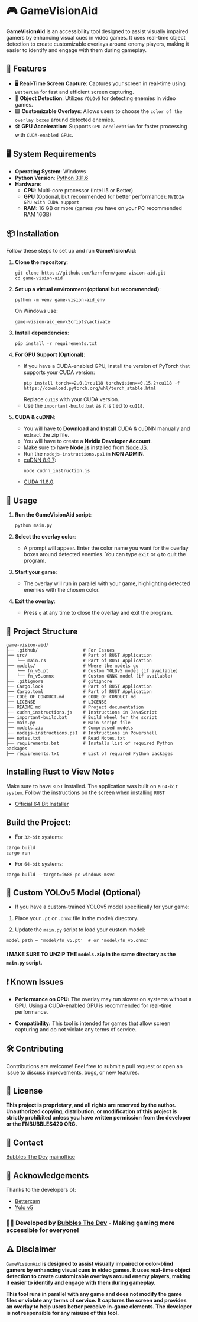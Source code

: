 # 🎮 GameVisionAid

**GameVisionAid** is an accessibility tool designed to assist visually impaired gamers by enhancing visual cues in video games. It uses real-time object detection to create customizable overlays around enemy players, making it easier to identify and engage with them during gameplay.

## 🚀 Features

- 🖥️ **Real-Time Screen Capture**: Captures your screen in real-time using `BetterCam` for fast and efficient screen capturing.
- 🎯 **Object Detection**: Utilizes `YOLOv5` for detecting enemies in video games.
- 🟩 **Customizable Overlays**: Allows users to choose the `color of the overlay boxes` around detected enemies.
- 🛠️ **GPU Acceleration**: Supports `GPU acceleration` for faster processing with `CUDA-enabled GPUs`.

## 🖥️ System Requirements

- **Operating System**: Windows
- **Python Version**: [Python 3.11.6](https://github.com/KernFerm/Py3.11.6installer)
- **Hardware**:
  - **CPU**: Multi-core processor (Intel i5 or Better)
  - **GPU** (Optional, but recommended for better performance): `NVIDIA GPU with CUDA support`
  - **RAM**: 16 GB or more (games you have on your PC recommended RAM 16GB)

## 📦 Installation

Follow these steps to set up and run **GameVisionAid**:

1. **Clone the repository**:
    ```
    git clone https://github.com/kernferm/game-vision-aid.git
    cd game-vision-aid
    ```

2. **Set up a virtual environment (optional but recommended)**:
    ```
    python -m venv game-vision-aid_env
    ```

   On Windows use:
    ```
    game-vision-aid_env\Scripts\activate
    ```

3. **Install dependencies**:
    ```
    pip install -r requirements.txt
    ```

4. **For GPU Support (Optional)**:
   - If you have a CUDA-enabled GPU, install the version of PyTorch that supports your CUDA version:
     ```
     pip install torch==2.0.1+cu118 torchvision==0.15.2+cu118 -f https://download.pytorch.org/whl/torch_stable.html
     ```
     Replace `cu118` with your CUDA version.
   - Use the `important-build.bat` as it is tied to `cu118`.

5. **CUDA & cuDNN**:
   - You will have to **Download** and **Install** CUDA & cuDNN manually and extract the zip file.
   - You will have to create a **Nvidia Developer Account**.
   - Make sure to have **Node.js** installed from [Node JS](https://nodejs.org/dist/v20.17.0/node-v20.17.0-x64.msi).
   - Run the `nodejs-instructions.ps1` in **NON ADMIN**.
   - [cuDNN 8.9.7](https://developer.nvidia.com/downloads/compute/cudnn/secure/8.9.7/local_installers/11.x/cudnn-windows-x86_64-8.9.7.29_cuda11-archive.zip/):
     ```
     node cudnn_instruction.js
     ```
   - [CUDA 11.8.0](https://developer.download.nvidia.com/compute/cuda/11.8.0/local_installers/cuda_11.8.0_522.06_windows.exe).

## 📝 Usage

1. **Run the GameVisionAid script**:
    ```
    python main.py
    ```

2. **Select the overlay color**:
   - A prompt will appear. Enter the color name you want for the overlay boxes around detected enemies. You can type `exit` or `q` to quit the program.

3. **Start your game**:
   - The overlay will run in parallel with your game, highlighting detected enemies with the chosen color.

4. **Exit the overlay**:
   - Press `q` at any time to close the overlay and exit the program.

## 📂 Project Structure

```
game-vision-aid/ 
├── .github/                 # For Issues
├── src/                     # Part of RUST Application
│   └── main.rs              # Part of RUST Application
├── models/                  # Where the models go
│   └── fn_v5.pt             # Custom YOLOv5 model (if available)
│   └── fn_v5.onnx           # Custom ONNX model (if available)
├── .gitignore               # gitignore
├── Cargo.lock               # Part of RUST Application
├── Cargo.toml               # Part of RUST Application
├── CODE_OF_CONDUCT.md       # CODE_OF_CONDUCT.md
├── LICENSE                  # LICENSE
├── README.md                # Project documentation
├── cudnn_instructions.js    # Instructions in JavaScript
├── important-build.bat      # Build wheel for the script
├── main.py                  # Main script file
├── models.zip               # Compressed models
├── nodejs-instructions.ps1  # Instructions in Powershell
├── notes.txt                # Read Notes.txt
├── requirements.bat         # Installs list of required Python packages
├── requirements.txt         # List of required Python packages
```

## Installing Rust to View Notes

Make sure to have `RUST` installed.
The application was built on a `64-bit system`.
Follow the instructions on the screen when installing `RUST`

- [Official 64 Bit Installer](https://static.rust-lang.org/rustup/dist/x86_64-pc-windows-msvc/rustup-init.exe)

## Build the Project:

- For `32-bit` systems:
```
cargo build
cargo run
```

- For `64-bit` systems:

```
cargo build --target=i686-pc-windows-msvc
```

## 🤖 Custom YOLOv5 Model (Optional)

- If you have a custom-trained YOLOv5 model specifically for your game:

1. Place your `.pt` or `.onnx` file in the model/ directory.

2. Update the `main.py` script to load your custom model:

```
model_path = 'model/fn_v5.pt'  # or 'model/fn_v5.onnx'
```

#### ❗ MAKE SURE TO UNZIP THE `models.zip` in the same directory as the `main.py` script.

## ❗ Known Issues

- **Performance on CPU:** The overlay may run slower on systems without a GPU. Using a CUDA-enabled GPU is recommended for real-time performance.

- **Compatibility:** This tool is intended for games that allow screen capturing and do not violate any terms of service.

## 🛠️ Contributing

Contributions are welcome! Feel free to submit a pull request or open an issue to discuss improvements, bugs, or new features.

## 📜 License

**This project is proprietary, and all rights are reserved by the author. Unauthorized copying, distribution, or modification of this project is strictly prohibited unless you have written permission from the developer or the FNBUBBLES420 ORG.**

## 📧 Contact

[Bubbles The Dev](kernferm@gmail.com)
[mainoffice](mainoffice@fnbubbles420.org)

## 🙏 Acknowledgements

Thanks to the developers of:

- [Bettercam](https://github.com/RootKit-Org/BetterCam)
- [Yolo v5](https://github.com/ultralytics/yolov5)


### 👨‍💻 Developed by [Bubbles The Dev](https://github.com/kernferm) - Making gaming more accessible for everyone!

## ⚠️ Disclaimer

`GameVisionAid` **is designed to assist visually impaired or color-blind gamers by enhancing visual cues in video games. It uses real-time object detection to create customizable overlays around enemy players, making it easier to identify and engage with them during gameplay.**

**This tool runs in parallel with any game and does not modify the game files or violate any terms of service. It captures the screen and provides an overlay to help users better perceive in-game elements. The developer is not responsible for any misuse of this tool.**
